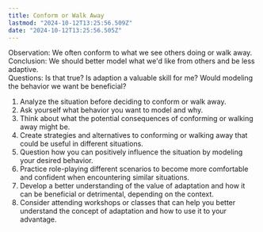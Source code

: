 ```yaml
---
title: Conform or Walk Away
lastmod: "2024-10-12T13:25:56.509Z"
date: "2024-10-12T13:25:56.505Z"
---
```


Observation: We often conform to what we see others doing or walk away.\
Conclusion: We should better model what we'd like from others and be less adaptive.\
Questions: Is that true? Is adaption a valuable skill for me? Would modeling the behavior we want be beneficial?

1. Analyze the situation before deciding to conform or walk away.
2. Ask yourself what behavior you want to model and why.
3. Think about what the potential consequences of conforming or walking away might be.
4. Create strategies and alternatives to conforming or walking away that could be useful in different situations.
5. Question how you can positively influence the situation by modeling your desired behavior.
6. Practice role-playing different scenarios to become more comfortable and confident when encountering similar situations.
7. Develop a better understanding of the value of adaptation and how it can be beneficial or detrimental, depending on the context.
8. Consider attending workshops or classes that can help you better understand the concept of adaptation and how to use it to your advantage.
